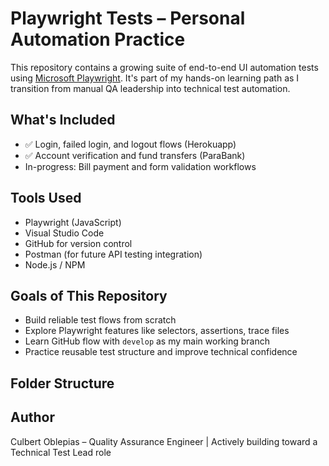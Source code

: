 # Playwright Tests – Personal Automation Practice

This repository contains a growing suite of end-to-end UI automation tests using [Microsoft Playwright](https://playwright.dev/). It's part of my hands-on learning path as I transition from manual QA leadership into technical test automation.

## What's Included

- ✅ Login, failed login, and logout flows (Herokuapp)
- ✅ Account verification and fund transfers (ParaBank)
- In-progress: Bill payment and form validation workflows

## Tools Used

- Playwright (JavaScript)
- Visual Studio Code
- GitHub for version control
- Postman (for future API testing integration)
- Node.js / NPM

## Goals of This Repository

- Build reliable test flows from scratch
- Explore Playwright features like selectors, assertions, trace files
- Learn GitHub flow with `develop` as my main working branch
- Practice reusable test structure and improve technical confidence

## Folder Structure

## Author

Culbert Oblepias – Quality Assurance Engineer | Actively building toward a Technical Test Lead role
